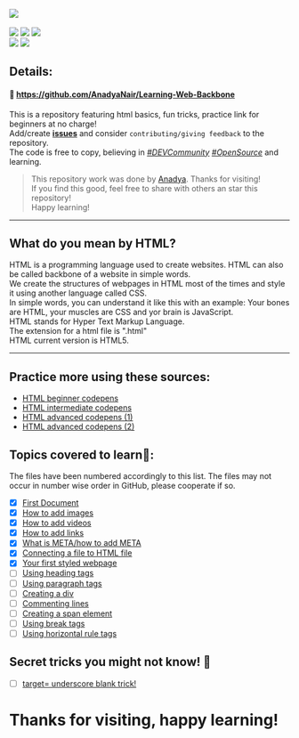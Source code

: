 <img src="https://img.shields.io/badge/HTML-5-orange?style=for-the-badge"></img>
<br> <br>
<img src="https://img.shields.io/github/forks/AnadyaNair/Learning-Web-Backbone?style=social"></img>
<img src="https://img.shields.io/github/stars/AnadyaNair/Learning-Web-Backbone?style=social"></img>
<img src="https://img.shields.io/github/watchers/AnadyaNair/Learning-Web-Backbone?style=social"></img>
<br>
<img src="https://img.shields.io/github/all-contributors/AnadyaNair/Learning-Web-Backbone?style=flat-square"></img>
<img src="https://img.shields.io/github/last-commit/AnadyaNair/Learning-Web-Backbone?style=flat-square"></img>

## Details:
#### 🔗 https://github.com/AnadyaNair/Learning-Web-Backbone
This is a repository featuring html basics, fun tricks, practice link for beginners at no charge! <br>
Add/create **[issues](https://github.com/AnadyaNair/Learning-Web-Backbone/issues)** and consider ``contributing/giving feedback`` to the repository. <br>
The code is free to copy, believing in *[#DEVCommunity](https://twitter.com/search?q=%23DEVCommunity&src=typeahead_click) [#OpenSource](https://twitter.com/search?q=%23OpenSource&src=typeahead_click)* and learning.

> This repository work was done by [Anadya](https://github.com/AnadyaNair). Thanks for visiting! <br>
> If you find this good, feel free to share with others an star this repository! <br>
> Happy learning!

<hr>

## What do you mean by HTML?
HTML is a programming language used to create websites. HTML can also be called backbone of a website in simple words. <br>
We create the structures of webpages in HTML most of the times and style it using another language called CSS. <br>
In simple words, you can understand it like this with an example: Your bones are HTML, your muscles are CSS and yor brain is JavaScript. <br>
HTML stands for Hyper Text Markup Language. <br>
The extension for a html file is ".html" <br>
HTML current version is HTML5.
<hr>


## Practice more using these sources:
- [HTML beginner codepens](https://codepen.io/search/pens?q=html+beginner)
- [HTML intermediate codepens](https://codepen.io/search/pens?q=html+intermediate)
- [HTML advanced codepens (1)](https://codepen.io/search/pens?q=html+advanced)
- [HTML advanced codepens (2)](https://codepen.io/search/pens?q=html+projects)

## Topics covered to learn🌟:
The files have been numbered accordingly to this list. The files may not occur in number wise order in GitHub, please cooperate if so.
- [x] [First Document](https://github.com/AnadyaNair/Learning-Web-Backbone/blob/main/HTMLFirstSteps.html)
- [x] [How to add images](https://github.com/AnadyaNair/Learning-Web-Backbone/blob/main/HowToAddImages.html)
- [x] [How to add videos](https://github.com/AnadyaNair/Learning-Web-Backbone/blob/main/How_To_Add_Videos.html)
- [x] [How to add links](https://github.com/AnadyaNair/Learning-Web-Backbone/blob/main/How_To_Add_Links.html)
- [x] [What is META/how to add META](https://github.com/AnadyaNair/Learning-Web-Backbone/blob/main/Learning_about_META.html)
- [x] [Connecting a file to HTML file](https://github.com/AnadyaNair/Learning-Web-Backbone/blob/main/Connecting_another_file_to_your_root_file.html)
- [x] [Your first styled webpage](https://github.com/AnadyaNair/Learning-Web-Backbone/blob/main/A_styled_webpage.html)
- [ ] [Using heading tags]()
- [ ] [Using paragraph tags]()
- [ ] [Creating a div]()
- [ ] [Commenting lines]()
- [ ] [Creating a span element]()
- [ ] [Using break tags]()
- [ ] [Using horizontal rule tags]()

## Secret tricks you might not know! 🤫
- [ ] [target= underscore blank trick!]()

# Thanks for visiting, happy learning!
